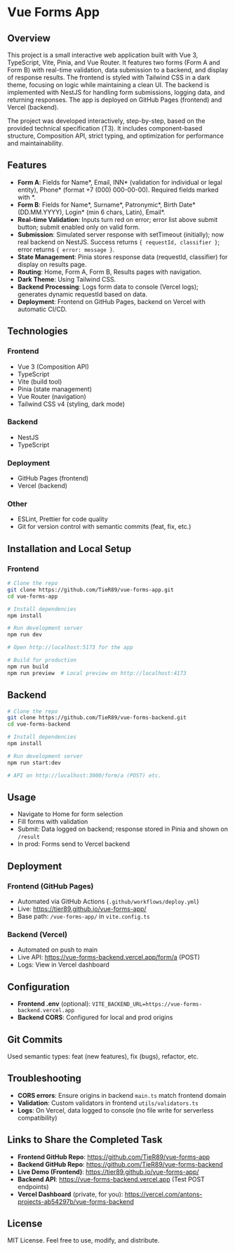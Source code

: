 # Vue Forms App

## Overview

This project is a small interactive web application built with Vue 3, TypeScript, Vite, Pinia, and Vue Router. It features two forms (Form A and Form B) with real-time validation, data submission to a backend, and display of response results. The frontend is styled with Tailwind CSS in a dark theme, focusing on logic while maintaining a clean UI. The backend is implemented with NestJS for handling form submissions, logging data, and returning responses. The app is deployed on GitHub Pages (frontend) and Vercel (backend).

The project was developed interactively, step-by-step, based on the provided technical specification (ТЗ). It includes component-based structure, Composition API, strict typing, and optimization for performance and maintainability.

## Features

- **Form A**: Fields for Name*, Email, INN* (validation for individual or legal entity), Phone* (format +7 (000) 000-00-00). Required fields marked with *.
- **Form B**: Fields for Name*, Surname*, Patronymic*, Birth Date* (DD.MM.YYYY), Login* (min 6 chars, Latin), Email*.
- **Real-time Validation**: Inputs turn red on error; error list above submit button; submit enabled only on valid form.
- **Submission**: Simulated server response with setTimeout (initially); now real backend on NestJS. Success returns `{ requestId, classifier }`; error returns `{ error: message }`.
- **State Management**: Pinia stores response data (requestId, classifier) for display on results page.
- **Routing**: Home, Form A, Form B, Results pages with navigation.
- **Dark Theme**: Using Tailwind CSS.
- **Backend Processing**: Logs form data to console (Vercel logs); generates dynamic requestId based on data.
- **Deployment**: Frontend on GitHub Pages, backend on Vercel with automatic CI/CD.

## Technologies

### Frontend
- Vue 3 (Composition API)
- TypeScript
- Vite (build tool)
- Pinia (state management)
- Vue Router (navigation)
- Tailwind CSS v4 (styling, dark mode)

### Backend
- NestJS
- TypeScript

### Deployment
- GitHub Pages (frontend)
- Vercel (backend)

### Other
- ESLint, Prettier for code quality
- Git for version control with semantic commits (feat, fix, etc.)

## Installation and Local Setup

### Frontend

```bash
# Clone the repo
git clone https://github.com/TieR89/vue-forms-app.git
cd vue-forms-app

# Install dependencies
npm install

# Run development server
npm run dev

# Open http://localhost:5173 for the app

# Build for production
npm run build
npm run preview  # Local preview on http://localhost:4173
```
## Backend

```bash
# Clone the repo
git clone https://github.com/TieR89/vue-forms-backend.git
cd vue-forms-backend

# Install dependencies
npm install

# Run development server
npm run start:dev

# API on http://localhost:3000/form/a (POST) etc.
```

## Usage

- Navigate to Home for form selection
- Fill forms with validation
- Submit: Data logged on backend; response stored in Pinia and shown on `/result`
- In prod: Forms send to Vercel backend

## Deployment

### Frontend (GitHub Pages)
- Automated via GitHub Actions (`.github/workflows/deploy.yml`)
- Live: https://tier89.github.io/vue-forms-app/
- Base path: `/vue-forms-app/` in `vite.config.ts`

### Backend (Vercel)
- Automated on push to main
- Live API: https://vue-forms-backend.vercel.app/form/a (POST)
- Logs: View in Vercel dashboard

## Configuration

- **Frontend .env** (optional): `VITE_BACKEND_URL=https://vue-forms-backend.vercel.app`
- **Backend CORS**: Configured for local and prod origins

## Git Commits

Used semantic types: feat (new features), fix (bugs), refactor, etc.

## Troubleshooting

- **CORS errors**: Ensure origins in backend `main.ts` match frontend domain
- **Validation**: Custom validators in frontend `utils/validators.ts`
- **Logs**: On Vercel, data logged to console (no file write for serverless compatibility)

## Links to Share the Completed Task

- **Frontend GitHub Repo**: https://github.com/TieR89/vue-forms-app
- **Backend GitHub Repo**: https://github.com/TieR89/vue-forms-backend
- **Live Demo (Frontend)**: https://tier89.github.io/vue-forms-app/
- **Backend API**: https://vue-forms-backend.vercel.app (Test POST endpoints)
- **Vercel Dashboard** (private, for you): https://vercel.com/antons-projects-ab54297b/vue-forms-backend

## License

MIT License. Feel free to use, modify, and distribute.